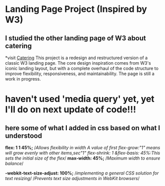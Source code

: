 # Landing Page Project (Inspired by W3)
## I studied the other landing page of W3 about catering 
*visit [Catering](https://www.w3schools.com/w3css/tryw3css_templates_gourmet_catering.htm)
This project is a redesign and restructured version of a classic W3 landing page. The core design inspiration comes from W3's iconic landing layout, but with a complete overhaul of the code structure to improve flexibility, responsiveness, and maintainability. The page is still a work in progress.

# haven't used 'media query' yet, yet I'll do on next update of code!!!

## here some of what I added in css based on what I understood

 **flex: 1 1 45%;** 
 /*Allows flexibility in width A value of first flex-grow:"1" means will grow evenly with other items,sec"1" flex-shrink: 1 
  &flex-basis: 45%:This sets the initial size of the flex*/
  **max-width: 45%;**
  /*Maximum width to ensure balance*/

  **-webkit-text-size-adjust: 100%;**
  /*implementing a general CSS solution for text resizing*/
   /*Prevents text size adjustments in WebKit browsers*/

